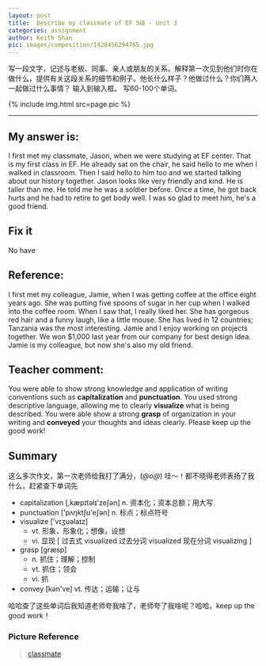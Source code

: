```yaml
---
layout: post
title:  Describe my classmate of EF 5级 - Unit 3
categories: assignment
author: Keith Shan
pic: images/composition/1428456294765.jpg
---
```


写一段文字，记述与老板、同事、亲人或朋友的关系。解释第一次见到他们时你在做什么，提供有关这段关系的细节和例子。他长什么样子？他做过什么？你们两人一起做过什么事情？ 输入到输入框。 写60-100个单词。

<!--more-->

{% include img.html src=page.pic %}

---

## My answer is:

I first met my classmate, Jason, when we were studying at EF center. 
That is my first class in EF. He already sat on the chair, he said hello to me when I walked in classroom. 
Then I said hello to him too and we started talking about our history together. 
Jason looks like very friendly and kind. He is taller than me. He told me he was a soldier before. 
Once a time, he got back hurts and he had to retire to get body well. I was so glad to meet him, he's a good friend.

## Fix it

No have

## Reference:

I first met my colleague, Jamie, when I was getting coffee at the office eight years ago. 
She was putting five spoons of sugar in her cup when I walked into the coffee room. 
When I saw that, I really liked her. She has gorgeous red hair and a funny laugh, like a little mouse. 
She has lived in 12 countries; Tanzania was the most interesting. Jamie and I enjoy working on projects together. 
We won $1,000 last year from our company for best design idea. Jamie is my colleague, but now she's also my old friend.

## Teacher comment:

You were able to show strong knowledge and application of writing conventions such as **capitalization** and **punctuation**. 
You used strong descriptive language, allowing me to clearly **visualize** what is being described. 
You were able show a strong **grasp** of organization in your writing and **conveyed** your thoughts and ideas clearly. 
Please keep up the good work!

## Summary

这么多次作文，第一次老师给我打了满分，(*@ο@*) 哇～！都不晓得老师表扬了我什么，赶紧查下单词先

- capitalization [,kæpɪtəlɪ'zeʃən] n. 资本化；资本总额；用大写
- punctuation ['pʌŋktʃʊ'eʃən] n. 标点；标点符号
- visualize  ['vɪʒuəlaɪz] 
    - vt. 形象，形象化；想像，设想
    - vi. 显现 [ 过去式 visualized 过去分词 visualized 现在分词 visualizing ]
- grasp [ɡræsp] 
    - n. 抓住；理解；控制
    - vt. 抓住；领会
    - vi. 抓
- convey [kən've] vt. 传达；运输；让与

哈哈查了这些单词后我知道老师夸我啥了，老师夸了我啥呢？哈哈，keep up the good work！

### Picture Reference
> [classmate](http://www.executivestyle.com.au/content/dam/images/3/4/m/d/3/image.related.articleLeadwide.620x349.34hlt.png/1428456294765.jpg)